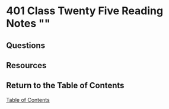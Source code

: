 # 401 Class Twenty Five Reading Notes ""

## Questions

## Resources

## Return to the Table of Contents

[Table of Contents](https://todd75.github.io/reading-notes/)